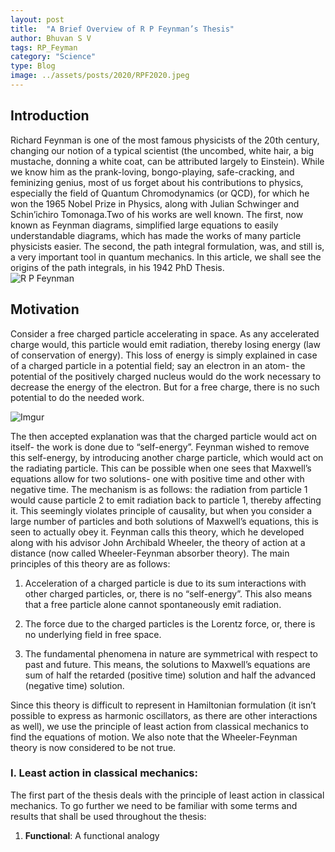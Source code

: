 ```yaml
---
layout: post
title:  "A Brief Overview of R P Feynman’s Thesis"
author: Bhuvan S V
tags: RP_Feyman
category: "Science"
type: Blog
image: ../assets/posts/2020/RPF2020.jpeg
---
```


## Introduction

Richard Feynman is one of the most famous physicists of the 20th century, changing our notion of a typical scientist (the uncombed, white hair, a big mustache, donning a white coat, can be attributed largely to Einstein). While we know him as the prank-loving, bongo-playing, safe-cracking, and feminizing genius, most of us forget about his contributions to  physics, especially the field of Quantum Chromodynamics (or QCD), for which he won the 1965 Nobel Prize in Physics, along with Julian Schwinger and Schin’ichiro Tomonaga.Two of his works are well known. The first, now known as Feynman diagrams, simplified large equations to easily understandable diagrams, which has made the works of many particle physicists easier. The second, the path integral formulation, was, and still is, a very important tool in quantum mechanics. In this article, we shall see the origins of the path integrals, in his 1942 PhD Thesis.
\
![R P Feynman](https://i.imgur.com/0TmWgr5m.png)

## Motivation

Consider a free charged particle accelerating in space. As any accelerated charge would, this particle would emit radiation, thereby losing energy (law of conservation of energy). This loss of energy is simply explained in case of a charged particle in a potential field; say an electron in an atom- the potential of the positively charged nucleus would do the work necessary to decrease the energy of the electron. But for a free charge, there is no such potential to do the needed work.

![Imgur](https://i.imgur.com/1gNnE1cm.png)

The then accepted explanation was that the charged particle would act on itself- the work is done due to “self-energy”. Feynman wished to remove this self-energy, by introducing another charge particle, which would act on the radiating particle. This can be possible when one sees that Maxwell’s equations allow for two solutions- one with positive time and other with negative time. The mechanism is as follows: the radiation from particle 1 would cause particle 2 to emit radiation back to particle 1, thereby affecting it. This seemingly violates principle of causality, but when you consider a large number of particles and both solutions of Maxwell’s equations, this is seen to actually obey it. Feynman calls this theory, which he developed along with his advisor John Archibald Wheeler, the theory of action at a distance (now called Wheeler-Feynman absorber theory). The main principles of this theory are as follows:

1. Acceleration of a charged particle is due to its sum interactions with other charged particles, or, there is no “self-energy”. This also means that a free particle alone cannot spontaneously emit radiation.

2. The force due to the charged particles is the Lorentz force, or, there is no underlying field in free space.

3. The fundamental phenomena in nature are symmetrical with respect to past and future. This means, the solutions to Maxwell’s equations are sum of half the retarded (positive time) solution and half the advanced (negative time) solution.

Since this theory is difficult to represent in Hamiltonian formulation (it isn’t possible to express as harmonic oscillators, as there are other interactions as well), we use the principle of least action from classical mechanics to find the equations of motion. We also note that the Wheeler-Feynman theory is now considered to be not true.

### I. Least action in classical mechanics:

The first part of the thesis deals with the principle of least action in classical mechanics. To go further we need to be familiar with some terms and results that shall be used throughout the thesis:

1. **Functional**: A functional analogy
